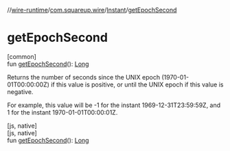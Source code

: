 //[wire-runtime](../../../index.md)/[com.squareup.wire](../index.md)/[Instant](index.md)/[getEpochSecond](get-epoch-second.md)

# getEpochSecond

[common]\
fun [getEpochSecond](get-epoch-second.md)(): [Long](https://kotlinlang.org/api/latest/jvm/stdlib/kotlin/-long/index.html)

Returns the number of seconds since the UNIX epoch (1970-01-01T00:00:00Z) if this value is positive, or until the UNIX epoch if this value is negative.

For example, this value will be -1 for the instant 1969-12-31T23:59:59Z, and 1 for the instant 1970-01-01T00:00:01Z.

[js, native]\
[js, native]\
fun [getEpochSecond](get-epoch-second.md)(): [Long](https://kotlinlang.org/api/latest/jvm/stdlib/kotlin/-long/index.html)
